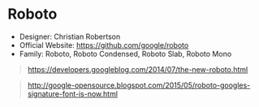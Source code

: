 # Roboto
- Designer:	Christian Robertson
- Official Website: https://github.com/google/roboto
- Family: Roboto, Roboto Condensed, Roboto Slab, Roboto Mono

> https://developers.googleblog.com/2014/07/the-new-roboto.html  

> http://google-opensource.blogspot.com/2015/05/roboto-googles-signature-font-is-now.html
